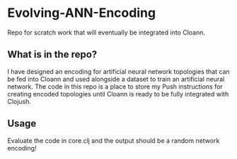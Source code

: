 # Evolving-ANN-Encoding
Repo for scratch work that will eventually be integrated into Cloann.

## What is in the repo?
I have designed an encoding for artificial neural network topologies that can be fed into Cloann and used alongside a dataset to train an artificial neural network.
The code in this repo is a place to store my Push instructions for creating encoded topologies until Cloann is ready to be fully integrated with Clojush.

## Usage
Evaluate the code in core.clj and the output should be a random network encoding!